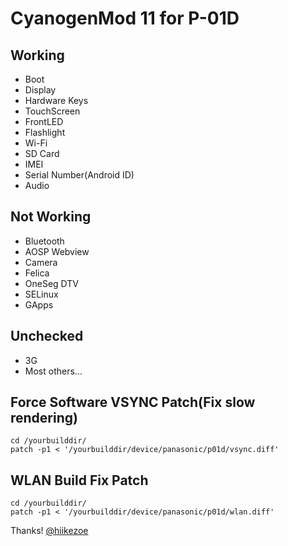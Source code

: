 # CyanogenMod 11 for P-01D
## Working
*  Boot
*  Display
*  Hardware Keys
*  TouchScreen
*  FrontLED
*  Flashlight
*  Wi-Fi
*  SD Card
*  IMEI
*  Serial Number(Android ID)
*  Audio
## Not Working
*  Bluetooth
*  AOSP Webview
*  Camera
*  Felica
*  OneSeg DTV
*  SELinux
*  GApps
## Unchecked
*  3G
*  Most others...

## Force Software VSYNC Patch(Fix slow rendering)
	cd /yourbuilddir/
	patch -p1 < '/yourbuilddir/device/panasonic/p01d/vsync.diff'
	
## WLAN Build Fix Patch
	cd /yourbuilddir/
	patch -p1 < '/yourbuilddir/device/panasonic/p01d/wlan.diff'

Thanks! [@hiikezoe](https://github.com/hiikezoe)
